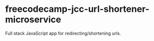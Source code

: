 # freecodecamp-jcc-url-shortener-microservice
Full stack JavaScript app for redirecting/shortening urls.
